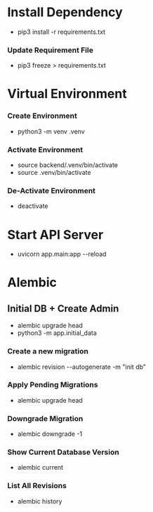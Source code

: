 # Install Dependency

- pip3 install -r requirements.txt

### Update Requirement File

- pip3 freeze > requirements.txt

# Virtual Environment

### Create Environment

- python3 -m venv .venv

### Activate Environment

- source backend/.venv/bin/activate
- source .venv/bin/activate

### De-Activate Environment

- deactivate

# Start API Server

- uvicorn app.main:app --reload

# Alembic

## Initial DB + Create Admin

- alembic upgrade head
- python3 -m app.initial_data

### Create a new migration

- alembic revision --autogenerate -m "init db"

### Apply Pending Migrations

- alembic upgrade head

### Downgrade Migration

- alembic downgrade -1

### Show Current Database Version

- alembic current

### List All Revisions

- alembic history
